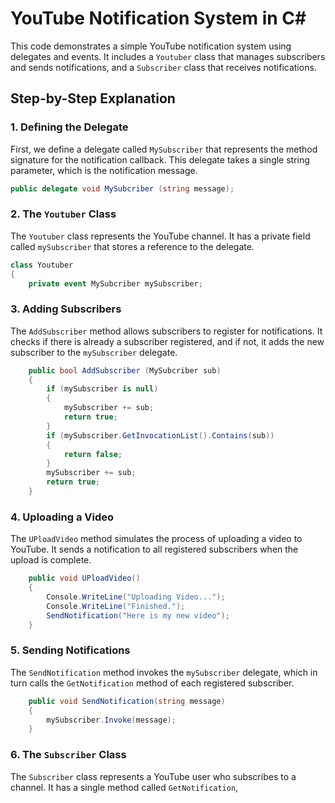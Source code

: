  # YouTube Notification System in C#

This code demonstrates a simple YouTube notification system using delegates and events. It includes a `Youtuber` class that manages subscribers and sends notifications, and a `Subscriber` class that receives notifications.

## Step-by-Step Explanation

### 1. Defining the Delegate

First, we define a delegate called `MySubscriber` that represents the method signature for the notification callback. This delegate takes a single string parameter, which is the notification message.

```csharp
public delegate void MySubcriber (string message);
```

### 2. The `Youtuber` Class

The `Youtuber` class represents the YouTube channel. It has a private field called `mySubscriber` that stores a reference to the delegate.

```csharp
class Youtuber 
{
	private event MySubcriber mySubscriber;
```

### 3. Adding Subscribers

The `AddSubscriber` method allows subscribers to register for notifications. It checks if there is already a subscriber registered, and if not, it adds the new subscriber to the `mySubscriber` delegate.

```csharp
	public bool AddSubscriber (MySubcriber sub)
	{
		if (mySubscriber is null)
		{
			mySubscriber += sub;
			return true;
		}
		if (mySubscriber.GetInvocationList().Contains(sub))
		{
			return false;
		}
		mySubscriber += sub;
		return true;
	}
```

### 4. Uploading a Video

The `UPloadVideo` method simulates the process of uploading a video to YouTube. It sends a notification to all registered subscribers when the upload is complete.

```csharp
	public void UPloadVideo()
	{
		Console.WriteLine("Uploading Video...");
		Console.WriteLine("Finished.");
		SendNotification("Here is my new video");
	}
```

### 5. Sending Notifications

The `SendNotification` method invokes the `mySubscriber` delegate, which in turn calls the `GetNotification` method of each registered subscriber.

```csharp
	public void SendNotification(string message)
	{
		mySubscriber.Invoke(message);
	}
```

### 6. The `Subscriber` Class

The `Subscriber` class represents a YouTube user who subscribes to a channel. It has a single method called `GetNotification`,
